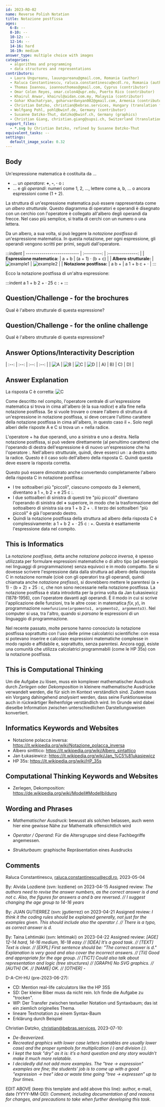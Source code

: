 ```yaml
---
id: 2023-RO-02
name: Reverse Polish Notation
title: Notazione postfissa 
ages:
  6-8: --
  8-10: --
  10-12: --
  12-14: --
  14-16: hard
  16-19: medium
answer_type: multiple choice with images
categories:
  - algorithms and programming
  - data structures and representations
contributors: 
  - Laura Ungureanu, lauungureanu@gmail.com, Romania (author)
  - Raluca Constantinescu, raluca.constantinescu@ecdl.ro, Romania (author)
  - Thomas Ioannou, ioannouthomas@gmail.com, Cyprus (contributor)
  - Omar Colon Reyes, omar.colon4@upr.edu, Puerto Rico (contributor)
  - Khairul Anwar, khairul@aidan.com.my, Malaysia (contributor)
  - Gohar Khachatryan, goharvardanyan002@gmail.com, Armenia (contributor)
  - Christian Datzko, christian@bebras.services, Hungary (translation from English into German, graphics)
  - Wolfgang Pohl, pohl@bwinf.de, Germany (contributor)
  - Susanne Datzko-Thut, datzko@bwinf.ch, Germany (graphics)
  - Christian Giang, christian.giang@supsi.ch, Switzerland (translation from German into Italian)
support_files:
  - *.svg by Christian Datzko, refined by Susanne Datzko-Thut
equivalent_tasks: --
settings:
  default_image_scale: 0.32
---
```



## Body

Un'espressione matematica è costituita da ...
- ... un _operatore_: **+**, **-**, **·** o **:**
- ... e gli _operandi_: numeri come 1, 2, ..., lettere come a, b, ... o ancora espressioni come (1 + 2).

La struttura di un'espressione matematica può essere rappresentata come un _albero strutturale_.
Questo diagramma di operatori e operandi è disegnato con un cerchio con l'operatore è collegato all'albero degli operandi da frecce.
Nel caso più semplice, si tratta di cerchi con un numero o una lettera.

Da un albero, a sua volta, si può leggere la _notazione postfissa_ di un'espressione matematica.
In questa notazione, per ogni espressione, gli operandi vengono scritti per primi, seguiti dall'operatore.

:::indent
| --------------------------- | :---------: | :---------------: |
| **Espressione matematica:** |   a + b     | (a + 1) ⋅ (b + c) |
| **Albero strutturale:**     | ![example1] |   ![example2]     |
| **Notazione postfissa:**    |   a b +     |   a 1 + b c + ⋅   |
:::

[example1]: graphics/2023-RO-02-example1-compatible.svg
[example2]: graphics/2023-RO-02-example2-compatible.svg

Ecco la notazione postfissa di un'altra espressione:

:::indent
a 1 + b 2 + · 25 c : +
:::

## Question/Challenge - for the brochures

Qual è l'albero strutturale di questa espressione?

## Question/Challenge - for the online challenge

Qual è l'albero strutturale di questa espressione?

## Answer Options/Interactivity Description

[A]: graphics/2023-RO-02-answerA-compatible.svg
[B]: graphics/2023-RO-02-answerB-compatible.svg
[C]: graphics/2023-RO-02-answerC-compatible.svg
[D]: graphics/2023-RO-02-answerD-compatible.svg

| :--: | :--: | :--: | :--: |
| ![A] | ![B] | ![C] | ![D] |
|  A)  |  B)  |  C)  |  D)  |

## Answer Explanation

La risposta C è corretta: ![C](graphics/2023-RO-02-answerC-compatible.svg)

Come descritto nel compito, l'operatore centrale di un'espressione matematica si trova in cima all'albero (è la sua _radice_) e alla fine nella notazione postfissa. Se si vuole trovare o creare l'albero di struttura di un'espressione in notazione postfissa, si deve cercare l'ultimo carattere della notazione postfissa in cima all'albero, in questo caso il +. Solo negli alberi delle risposte A e C si trova un + nella radice.

L'operatore + ha due operandi, uno a sinistra e uno a destra. Nella notazione postfissa, si può vedere direttamente (al penultimo carattere) che l'operando di destra dell'espressione è di nuovo un'espressione che ha l'operatore :. Nell'albero strutturale, quindi, deve esserci un : a destra sotto la radice. Questo è il caso solo dell'albero della risposta C. Quindi questa deve essere la risposta corretta.

Questo può essere dimostrato anche convertendo completamente l'albero della risposta C in notazione postfissa:
- I tre sottoalberi più "piccoli", ciascuno composto da 3 elementi, diventano a 1 +, b 2 + e 25 c :.
- I due sottoalberi di sinistra di questi tre "più piccoli" diventano l'operando di sinistra del **+** superiore, in modo che la trasformazione del sottoalbero di sinistra sia ora 1 + b 2 + ·. Il terzo dei sottoalberi "più piccoli" è già l'operando destro.
- Quindi la notazione postfissa della struttura ad albero della risposta C è complessivamente: a 1 + b 2 + · 25 c : +. Questa è esattamente l'espressione data nel compito.

## This is Informatics

La _notazione postfissa_, detta anche _notazione polacca inversa_, è spesso utilizzata per formulare espressioni matematiche o di altro tipo (ad esempio nei linguaggi di programmazione) senza equivoci e in modo compatto. Se si dovesse scrivere l'espressione data dalla struttura ad albero della risposta C in notazione normale (cioè con gli operatori tra gli operandi, quindi chiamata anche _notazione prefisso_), si dovrebbero mettere le parentesi (a + 1) - (b + 2) + 25 : c, che non sono necessarie nella notazione postfissa. La notazione postfissa è stata introdotta per la prima volta da Jan Łukasiewicz (1878-1956), con l'operatore davanti agli operandi. È il modo in cui si scrive l'applicazione delle funzioni, tra le altre cose: in matematica $f(x, y)$, in programmazione `nomefunzione(argomento1, argomento2, argomento3)`.  Nel computer si usa, tra l'altro, quando si _parsano_ le espressioni di un linguaggio di programmazione.

Nel recente passato, molte persone hanno conosciuto la notazione postfissa soprattutto con l'uso delle prime calcolatrici scientifiche: con essa si potevano inserire e calcolare espressioni matematiche complesse in modo rapido e affidabile e, soprattutto, senza parentesi.  Ancora oggi, esiste una comunità che utilizza calcolatrici programmabili (come le HP 35s) con la notazione postfissa.

## This is Computational Thinking

Um die Aufgabe zu lösen, muss ein komplexer mathematischer Ausdruck durch _Zerlegen_ oder _Dekomposition_ in kleinere mathematische Ausdrücke verwandelt werden, die für sich im Kontext verständlich sind. Zudem muss ein Vorgang dahingehend _analysiert_ werden, dass seine Funktionsweise auch in rückwärtiger Reihenfolge verständlich wird. Im Grunde wird dabei dieselbe Information zwischen unterschiedlichen Darstellungsweisen konvertiert.

## Informatics Keywords and Websites
- Notazione polacca inversa: https://it.wikipedia.org/wiki/Notazione_polacca_inversa
- Albero sintttico: https://it.wikipedia.org/wiki/Albero_sintattico
- Jan Łukasiewicz: https://it.wikipedia.org/wiki/Jan_%C5%81ukasiewicz
- HP 35s: https://it.wikipedia.org/wiki/HP_35s

## Computational Thinking Keywords and Websites

- Zerlegen, Dekomposition: https://de.wikipedia.org/wiki/Modell#Modellbildung

## Wording and Phrases

- _Mathematischer Ausdruck:_ bewusst als solchen belassen, auch wenn hier eine gewisse Nähe zur Mathematik offensichtlich wird

- _Operator / Operand:_ Für die Altersgruppe sind diese Fachbegriffe angemessen.

- _Strukturbaum:_ graphische Repräsentation eines Ausdrucks

## Comments

Raluca Constantinescu, raluca.constantinescu@ecdl.ro, 2023-05-04
 
By: Alvida Lozdienė (svn: lozdiene) on 2023-04-15 Assigned review: _The authors need to revise the answer numbers, as the correct answer is d and not c. Also, the figures for answers a and b are reversed. // I suggest changing the age group to 14-16 years_

By: JUAN GUTIERREZ (svn: jgutierrez) on 2023-04-21 Assigned review: _I think it the coding rules should be explained generally, not just for the examples given. This should include also the operator /. // There is a typo, as correct answer is d._

By: Taina Lehtimäki (svn: lehtimaki) on 2023-04-22 Assigned review: _[AGE] 12-14 hard, 14-16 medium, 16-18 easy // [IDEA] It’s a good task. // [TEXT] Text is clear. // [EXPL] First sentence should be: "The correct answer is d."  Explanation is very good and also cover the incorrect answers. // [TiI] Good and appropriate for the age group. // [TiCT] Could also talk about representation and logic (tree structures) // [GRAPH] No SVG graphics. // [AUTH] OK. // [NAME] OK. // [OTHER] -_

D-A-CH-HU (pre-2023-06-27):
- CD: Mention real-life calculators like the HP 35S
- SD: Der kleine Biber muss da nicht rein. Ich finde die Aufgabe zu "trocken".
- WP: Der Transfer zwischen textueller Notation und Syntaxbaum; das ist ein ziemlich originelles Thema.
- lineare Textnotation zu einem Syntax-Baum
- Erklärung durch Beispiel

Christian Datzko, christian@bebras.services, 2023-07-10:
- _De-Beaverized._
- _Recreated graphics with lower case letters (variables are usually lower case) and the proper symbols for multiplication (·) and division (:)._
- _I kept the task "dry" as it is: it’s a hard question and any story wouldn’t make it much more relatable._
- _I decidedly did not add more examples. The "tree → expression" examples are fine; the students’ job is to come up with a good "expression → tree" idea or waste time going "tree → expressen" up to four times._

EDIT ABOVE (keep this template and add above this line): author, e-mail, date (YYYY-MM-DD): _Comment, including documentation of and reasons for changes, and precautions to take when further developing this task._
